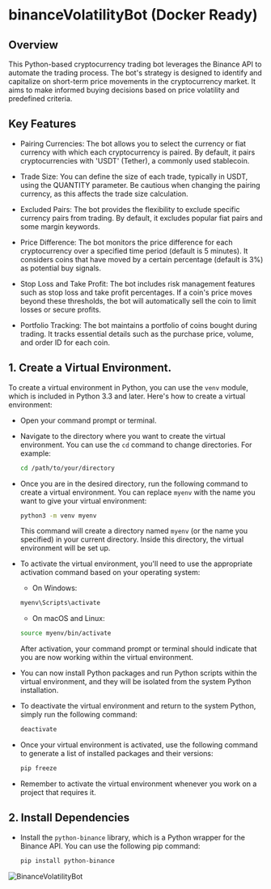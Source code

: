 # binanceVolatilityBot (Docker Ready)

## Overview
This Python-based cryptocurrency trading bot leverages the Binance API to automate the trading process. The bot's strategy is designed to identify and capitalize on short-term price movements in the cryptocurrency market. It aims to make informed buying decisions based on price volatility and predefined criteria.
## Key Features
- Pairing Currencies: The bot allows you to select the currency or fiat currency with which each cryptocurrency is paired. By default, it pairs cryptocurrencies with 'USDT' (Tether), a commonly used stablecoin.

- Trade Size: You can define the size of each trade, typically in USDT, using the QUANTITY parameter. Be cautious when changing the pairing currency, as this affects the trade size calculation.

- Excluded Pairs: The bot provides the flexibility to exclude specific currency pairs from trading. By default, it excludes popular fiat pairs and some margin keywords.

- Price Difference: The bot monitors the price difference for each cryptocurrency over a specified time period (default is 5 minutes). It considers coins that have moved by a certain percentage (default is 3%) as potential buy signals.

- Stop Loss and Take Profit: The bot includes risk management features such as stop loss and take profit percentages. If a coin's price moves beyond these thresholds, the bot will automatically sell the coin to limit losses or secure profits.

- Portfolio Tracking: The bot maintains a portfolio of coins bought during trading. It tracks essential details such as the purchase price, volume, and order ID for each coin.

## 1. Create a Virtual Environment.
   
To create a virtual environment in Python, you can use the <code>venv</code> module, which is included in Python 3.3 and later. Here's how to create a virtual environment:
- Open your command prompt or terminal.
- Navigate to the directory where you want to create the virtual environment.
  You can use the `cd` command to change directories.
  For example:
  ```bash
  cd /path/to/your/directory
  ```
 - Once you are in the desired directory, run the following command to create a virtual environment.
   You can replace <code>myenv</code> with the name you want to give your virtual environment:
   ```bash
   python3 -m venv myenv
   ```
   This command will create a directory named <code>myenv</code> (or the name you specified) in your current directory.
   Inside this directory, the virtual environment will be set up.

- To activate the virtual environment, you'll need to use the appropriate activation command based on your operating system:
  - On Windows:
  ```bash
  myenv\Scripts\activate
  ```
  - On macOS and Linux:
  ```bash
  source myenv/bin/activate
  ```
  After activation, your command prompt or terminal should indicate that you are now working within the virtual environment.

- You can now install Python packages and run Python scripts within the virtual environment, and they will be isolated from the system Python installation.

- To deactivate the virtual environment and return to the system Python, simply run the following command:
  ```bash
  deactivate
  ```
- Once your virtual environment is activated, use the following command to generate a list of installed packages and their versions:
  ```bash
  pip freeze
  ```  
- Remember to activate the virtual environment whenever you work on a project that requires it.
## 2. Install Dependencies
- Install the <code>python-binance</code> library, which is a Python wrapper for the Binance API. You can use the following pip command:
  
  ```bash
  pip install python-binance
  ```
![BinanceVolatilityBot](https://github.com/geobla/binanceVolatilityBot/assets/99928380/f8fb6175-755b-4955-a2ad-588e3a3d10ed)
